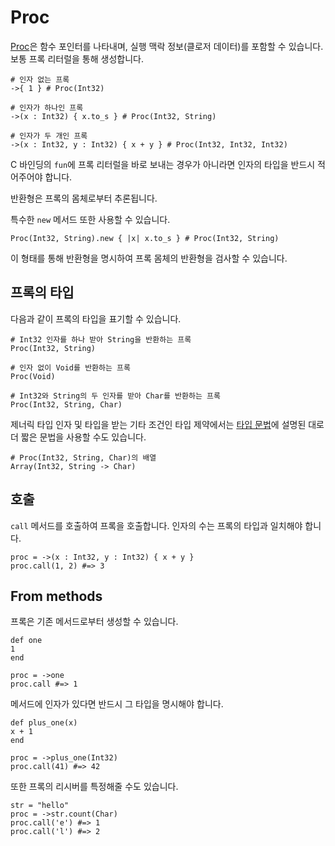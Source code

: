 # Proc

[Proc](http://crystal-lang.org/api/Proc.html)은 함수 포인터를 나타내며, 실행 맥락 정보(클로저 데이터)를 포함할 수 있습니다. 보통 프록 리터럴을 통해 생성합니다.

```crystal
# 인자 없는 프록
->{ 1 } # Proc(Int32)

# 인자가 하나인 프록
->(x : Int32) { x.to_s } # Proc(Int32, String)

# 인자가 두 개인 프록
->(x : Int32, y : Int32) { x + y } # Proc(Int32, Int32, Int32)
```

C 바인딩의 `fun`에 프록 리터럴을 바로 보내는 경우가 아니라면 인자의 타입을 반드시 적어주어야 합니다.

반환형은 프록의 몸체로부터 추론됩니다.

특수한 `new` 메서드 또한 사용할 수 있습니다.

```crystal
Proc(Int32, String).new { |x| x.to_s } # Proc(Int32, String)
```

이 형태를 통해 반환형을 명시하여 프록 몸체의 반환형을 검사할 수 있습니다.

## 프록의 타입

다음과 같이 프록의 타입을 표기할 수 있습니다.

```crystal
# Int32 인자를 하나 받아 String을 반환하는 프록
Proc(Int32, String)

# 인자 없이 Void를 반환하는 프록
Proc(Void)

# Int32와 String의 두 인자를 받아 Char를 반환하는 프록
Proc(Int32, String, Char)
```

제너릭 타입 인자 및 타입을 받는 기타 조건인 타입 제약에서는 [타입 문법](../type_grammar.html)에 설명된 대로 더 짧은 문법을 사용할 수도 있습니다.

```crystal
# Proc(Int32, String, Char)의 배열
Array(Int32, String -> Char)
```

## 호출

`call` 메서드를 호출하여 프록을 호출합니다. 인자의 수는 프록의 타입과 일치해야 합니다.

```crystal
proc = ->(x : Int32, y : Int32) { x + y }
proc.call(1, 2) #=> 3
```

## From methods

프록은 기존 메서드로부터 생성할 수 있습니다.

```crystal
def one
1
end

proc = ->one
proc.call #=> 1
```

메서드에 인자가 있다면 반드시 그 타입을 명시해야 합니다.

```crystal
def plus_one(x)
x + 1
end

proc = ->plus_one(Int32)
proc.call(41) #=> 42
```

또한 프록의 리시버를 특정해줄 수도 있습니다.

```crystal
str = "hello"
proc = ->str.count(Char)
proc.call('e') #=> 1
proc.call('l') #=> 2
```
